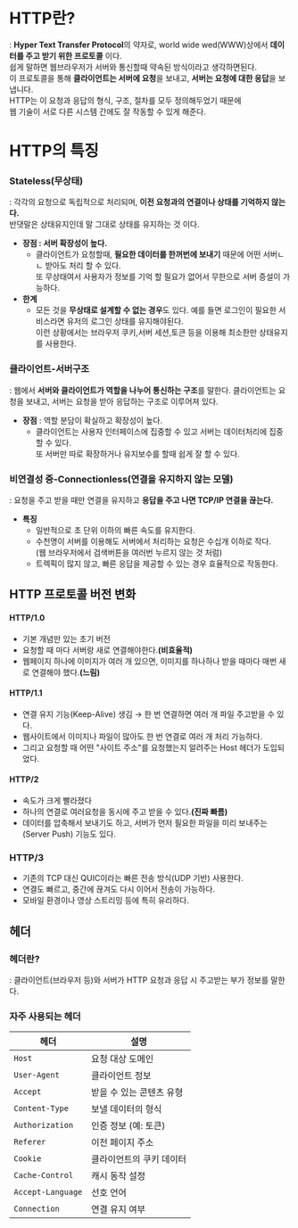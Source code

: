 # HTTP란?
: **Hyper Text Transfer Protocol**의 약자로, world wide wed(WWW)상에서 **데이터를 주고 받기 위한 프로토콜** 이다.   
쉽게 말하면 웹브라우저가 서버와 통신할때  약속된 방식이라고 생각하면된다.   
이 프로토콜을 통해 **클라이언트는 서버에 요청**을 보내고, **서버는 요청에 대한 응답**을 보냅니다.   
HTTP는 이 요청과 응답의 형식, 구조, 절차를 모두 정의해두었기 때문에   
 웹 기술이 서로 다른 시스템 간에도 잘 작동할 수 있게 해준다.


 # HTTP의 특징
 ### **Stateless(무상태)**
 : 각각의 요청으로 독립적으로 처리되며, **이전 요청과의 연결이나 상태를 기억하지 않는다.**    
   반댓말은 상태유지인데 말 그대로 상태를 유지하는 것 이다.
 * **장점 : 서버 확장성이 높다.**    
   - 클라이언트가 요청할때, **필요한 데이터를 한꺼번에 보내기** 때문에 어떤 서버ㄴㄴ 받아도 처리 할 수 있다.    
  또 무상태여서 사용자가 정보를 기억 할 필요가 없어서 무한으로 서버 증설이 가능하다.   
 * **한계**   
   - 모든 것을 **무상태로 설계할 수 없는 경우**도 있다. 예를 들면 로그인이 필요한 서비스라면 유저의 로그인 상태를 유지해야된다.   
   이런 상황에서는 브라우저 쿠키,서버 세션,토큰 등을 이용해 최소한만 상태유지를 사용한다.
 
 ### **클라이언트-서버구조**
 : 웹에서 **서버와 클라이언트가 역할을 나누어 통신하는 구조**를 말한다. 클라이언트는 요청을 보내고, 서버는 요청을 받아 응답하는 구조로 이루어져 있다.
 * **장점** : 역할 분담이 확실하고 확장성이 높다.
   - 클라이언트는 사용자 인터페이스에 집중할 수 있고 서버는 데이터처리에 집중할 수 있다.<br> 또 서버만 따로 확장하거나 유지보수를 할때 쉽게 잘 할 수 있다.

### **비연결성 중-Connectionless(연결을 유지하지 않는 모델)**
: 요청을 주고 받을 때만 연결을 유지하고 **응답을 주고 나면 TCP/IP 연결을 끊는다.**   
* **특징**
  * 일반적으로 초 단위 이하의 빠른 속도를 유지한다.
  * 수천명이 서버를 이용해도 서버에서 처리하는 요청은 수십개 이하로 작다.   
    (웹 브라우저에서 검색버튼을 여러번 누르지 않는 것 처럼)
  * 트렉픽이 많지 않고, 빠른 응답을 제공할 수 있는 경우 효율적으로 작동한다.

## HTTP 프로토콜 버전 변화
#### **HTTP/1.0**
   - 기본 개념만 있는 초기 버전
   - 요청할 때 마다 서버랑 새로 연결해야한다.**(비효율적)**
   - 웹페이지 하나에 이미지가 여러 개 있으면, 이미지를 하나하나 받을 때마다 매번 새로 연결해야 했다.**(느림)**

#### **HTTP/1.1**
   - 연결 유지 기능(Keep-Alive) 생김 → 한 번 연결하면 여러 개 파일 주고받을 수 있다.
   - 웹사이트에서 이미지나 파일이 많아도 한 번 연결로 여러 개 처리 가능하다.
   - 그리고 요청할 때 어떤 "사이트 주소"를 요청했는지 알려주는 Host 헤더가 도입되었다.

#### **HTTP/2**
   - 속도가 크게 빨라졌다
   -  하나의 연결로 여러요청을 동시에 주고 받을 수 있다.**(진짜 빠름)**
   - 데이터를 압축해서 보내기도 하고, 서버가 먼저 필요한 파일을 미리 보내주는(Server Push) 기능도 있다.

### **HTTP/3**
   - 기존의 TCP 대신 QUIC이라는 빠른 전송 방식(UDP 기반) 사용한다.
   -  연결도 빠르고, 중간에 끊겨도 다시 이어서 전송이 가능하다.
   -  모바일 환경이나 영상 스트리밍 등에 특히 유리하다.

## 헤더
### 헤더란? 
: 클라이언트(브라우저 등)와 서버가 HTTP 요청과 응답 시 주고받는 부가 정보를 말한다.

### 자주 사용되는 헤더
| **헤더**            | **설명**                         |
|--------------------|----------------------------------|
| `Host`             | 요청 대상 도메인                 |
| `User-Agent`       | 클라이언트 정보                  |
| `Accept`           | 받을 수 있는 콘텐츠 유형         |
| `Content-Type`     | 보낼 데이터의 형식               |
| `Authorization`    | 인증 정보 (예: 토큰)             |
| `Referer`          | 이전 페이지 주소                  |
| `Cookie`           | 클라이언트의 쿠키 데이터         |
| `Cache-Control`    | 캐시 동작 설정                   |
| `Accept-Language`  | 선호 언어                        |
| `Connection`       | 연결 유지 여부                   |
